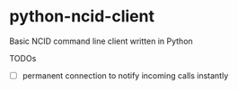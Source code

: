 python-ncid-client
==================

Basic NCID command line client written in Python

TODOs
- [ ] permanent connection to notify incoming calls instantly
